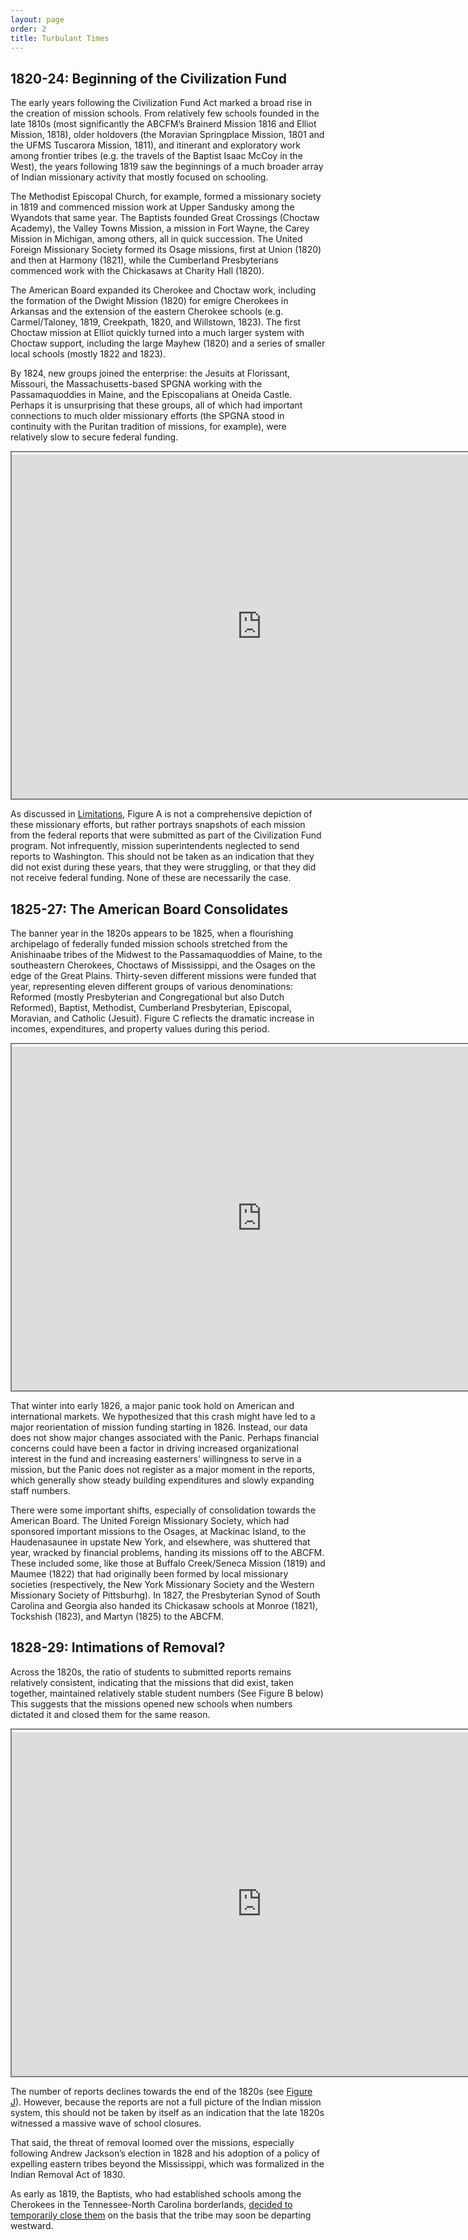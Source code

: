 ```yaml
---
layout: page
order: 2
title: Turbulant Times
---
```


## 1820-24: Beginning of the Civilization Fund

The early years following the Civilization Fund Act marked a broad rise in the creation of mission schools. From relatively few schools founded in the late 1810s (most significantly the ABCFM’s Brainerd Mission 1816 and Elliot Mission, 1818), older holdovers (the Moravian Springplace Mission, 1801 and the UFMS Tuscarora Mission, 1811), and itinerant and exploratory work among frontier tribes (e.g. the travels of the Baptist Isaac McCoy in the West), the years following 1819 saw the beginnings of a much broader array of Indian missionary activity that mostly focused on schooling.

The Methodist Episcopal Church, for example, formed a missionary society in 1819 and commenced mission work at Upper Sandusky among the Wyandots that same year. The Baptists founded Great Crossings (Choctaw Academy), the Valley Towns Mission, a mission in Fort Wayne, the Carey Mission in Michigan, among others, all in quick succession. The United Foreign Missionary Society formed its Osage missions, first at Union (1820) and then at Harmony (1821), while the Cumberland Presbyterians commenced work with the Chickasaws at Charity Hall (1820).

The American Board expanded its Cherokee and Choctaw work, including the formation of the Dwight Mission (1820) for emigre Cherokees in Arkansas and the extension of the eastern Cherokee schools (e.g. Carmel/Taloney, 1819, Creekpath, 1820, and Willstown, 1823). The first Choctaw mission at Elliot quickly turned into a much larger system with Choctaw support, including the large Mayhew (1820) and a series of smaller local schools (mostly 1822 and 1823).

By 1824, new groups joined the enterprise: the Jesuits at Florissant, Missouri, the Massachusetts-based SPGNA working with the Passamaquoddies in Maine, and the Episcopalians at Oneida Castle. Perhaps it is unsurprising that these groups, all of which had important connections to much older missionary efforts (the SPGNA stood in continuity with the Puritan tradition of missions, for example), were relatively slow to secure federal funding.

<iframe title="A_map" width="800" height="550" src="https://app.powerbi.com/view?r=eyJrIjoiMzdiN2MyNWYtNWM5ZS00NzMzLThjN2YtOTAzOTVjNGMwMDZlIiwidCI6IjlkZGFhY2ExLTM4OWYtNGNiMS1hMTEzLTA4MWJlNmNjMjVmYyIsImMiOjZ9" style="border:2px solid gray; padding-top: .25rem;" allowFullScreen="true"></iframe>

As discussed in [Limitations](5_limitations.md), Figure A is not a comprehensive depiction of these missionary efforts, but rather portrays snapshots of each mission from the federal reports that were submitted as part of the Civilization Fund program. Not infrequently, mission superintendents neglected to send reports to Washington. This should not be taken as an indication that they did not exist during these years, that they were struggling, or that they did not receive federal funding. None of these are necessarily the case.

## 1825-27: The American Board Consolidates

The banner year in the 1820s appears to be 1825, when a flourishing archipelago of federally funded mission schools stretched from the Anishinaabe tribes of the Midwest to the Passamaquoddies of Maine, to the southeastern Cherokees, Choctaws of Mississippi, and the Osages on the edge of the Great Plains. Thirty-seven different missions were funded that year, representing eleven different groups of various denominations: Reformed (mostly Presbyterian and Congregational but also Dutch Reformed), Baptist, Methodist, Cumberland Presbyterian, Episcopal, Moravian, and Catholic (Jesuit). Figure C reflects the dramatic increase in incomes, expenditures, and property values during this period.

<iframe title="C_property" width="800" height="550" src="https://app.powerbi.com/view?r=eyJrIjoiODQ0NzY1NTktZmY1OC00NTQzLWJmN2MtMjc3YTIwM2VmZDM4IiwidCI6Ijk3YTU4NTU0LTg5ZjYtNGQ1YS05ODA2LWRkMGVlMDg1ZDIzNSIsImMiOjN9" style="border:2px solid gray; padding-top: .25rem;" allowFullScreen="true"></iframe>

That winter into early 1826, a major panic took hold on American and international markets. We hypothesized that this crash might have led to a major reorientation of mission funding starting in 1826. Instead, our data does not show major changes associated with the Panic. Perhaps financial concerns could have been a factor in driving increased organizational interest in the fund and increasing easterners’ willingness to serve in a mission, but the Panic does not register as a major moment in the reports, which generally show steady building expenditures and slowly expanding staff numbers.

There were some important shifts, especially of consolidation towards the American Board. The United Foreign Missionary Society, which had sponsored important missions to the Osages, at Mackinac Island, to the Haudenasaunee in upstate New York, and elsewhere, was shuttered that year, wracked by financial problems, handing its missions off to the ABCFM. These included some, like those at Buffalo Creek/Seneca Mission (1819) and Maumee (1822) that had originally been formed by local missionary societies (respectively, the New York Missionary Society and the Western Missionary Society of Pittsburhg). In 1827, the Presbyterian Synod of South Carolina and Georgia also handed its Chickasaw schools at Monroe (1821), Tockshish (1823), and Martyn (1825) to the ABCFM.

## 1828-29: Intimations of Removal?

Across the 1820s, the ratio of students to submitted reports remains relatively consistent, indicating that the missions that did exist, taken together, maintained relatively stable student numbers (See Figure B below) This suggests that the missions opened new schools when numbers dictated it and closed them for the same reason.

<iframe title="B_students" width="800" height="550" src="https://app.powerbi.com/view?r=eyJrIjoiZjdhMGVmYWMtYzJiMi00OWU0LWFkMDMtNzQxZjFhOWYyMjU0IiwidCI6Ijk3YTU4NTU0LTg5ZjYtNGQ1YS05ODA2LWRkMGVlMDg1ZDIzNSIsImMiOjN9" style="border:2px solid gray; padding-top: .25rem;" allowFullScreen="true"></iframe>

The number of reports declines towards the end of the 1820s (see [Figure J](5_limitations.md)). However, because the reports are not a full picture of the Indian mission system, this should not be taken by itself as an indication that the late 1820s witnessed a massive wave of school closures.

That said, the threat of removal loomed over the missions, especially following Andrew Jackson’s election in 1828 and his adoption of a policy of expelling eastern tribes beyond the Mississippi, which was formalized in the Indian Removal Act of 1830.

As early as 1819, the Baptists, who had established schools among the Cherokees in the Tennessee-North Carolina borderlands, [decided to temporarily close them](https://www.google.com/books/edition/Annual_Report/SmJQAQAAMAAJ?hl=en&gbpv=1&pg=RA1-PA243&printsec=frontcover) on the basis that the tribe may soon be departing westward.
